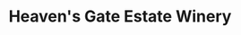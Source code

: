 ---
title: "Heaven's Gate Estate Winery"
url: /summerland/heavens-gate-estate-winery/
shop: alcohol
---